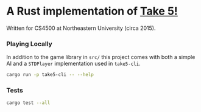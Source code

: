 # A Rust implementation of [Take 5!][1]

Written for CS4500 at Northeastern University (circa 2015).

### Playing Locally

In addition to the game library in `src/` this project comes with both a simple AI and a `STDPlayer` implementation used in `take5-cli`.

```sh
cargo run -p take5-cli -- --help
```

### Tests

```sh
cargo test --all
```

[1]: https://boardgamegeek.com/boardgame/153/take-5
